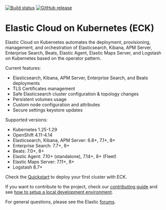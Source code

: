 
[![Build status](https://badge.buildkite.com/8fe262ce6fc1da017fc91c35465c1fe0addbc94c38afc9f04b.svg?branch=main)](https://buildkite.com/elastic/cloud-on-k8s-operator)
[![GitHub release](https://img.shields.io/github/v/release/elastic/cloud-on-k8s.svg)](https://github.com/elastic/cloud-on-k8s/releases/latest)

# Elastic Cloud on Kubernetes (ECK)

Elastic Cloud on Kubernetes automates the deployment, provisioning, management, and orchestration of Elasticsearch, Kibana, APM Server, Enterprise Search, Beats, Elastic Agent, Elastic Maps Server, and Logstash on Kubernetes based on the operator pattern.

Current features:

*  Elasticsearch, Kibana, APM Server, Enterprise Search, and Beats deployments
*  TLS Certificates management
*  Safe Elasticsearch cluster configuration & topology changes
*  Persistent volumes usage
*  Custom node configuration and attributes
*  Secure settings keystore updates

Supported versions:

*  Kubernetes 1.25-1.29
*  OpenShift 4.11-4.14
*  Elasticsearch, Kibana, APM Server: 6.8+, 7.1+, 8+
*  Enterprise Search: 7.7+, 8+
*  Beats: 7.0+, 8+
*  Elastic Agent: 7.10+ (standalone), 7.14+, 8+ (Fleet)
*  Elastic Maps Server: 7.11+, 8+
*  Logstash 8.7+

Check the [Quickstart](https://www.elastic.co/guide/en/cloud-on-k8s/current/k8s-quickstart.html) to deploy your first cluster with ECK.

If you want to contribute to the project, check our [contributing guide](CONTRIBUTING.md) and see [how to setup a local development environment](dev-setup.md).

For general questions, please see the Elastic [forums](https://discuss.elastic.co/c/eck).
